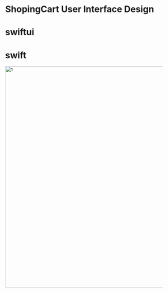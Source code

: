 # ShopingCart User Interface Design
# swiftui
# swift
<img width="706" alt="1" src="[Simulator Screen Shot - iPhone 12 - 2023-11-23 at 13.39.34.png](https://firebasestorage.googleapis.com/v0/b/my-images-d22b2.appspot.com/o/Simulator%20Screen%20Shot%20-%20iPhone%2012%20-%202023-11-23%20at%2013.39.34.png?alt=media&token=f5b420db-f02d-4824-ab65-0e92ce250571)https://firebasestorage.googleapis.com/v0/b/my-images-d22b2.appspot.com/o/Simulator%20Screen%20Shot%20-%20iPhone%2012%20-%202023-11-23%20at%2013.39.34.png?alt=media&token=f5b420db-f02d-4824-ab65-0e92ce250571">

